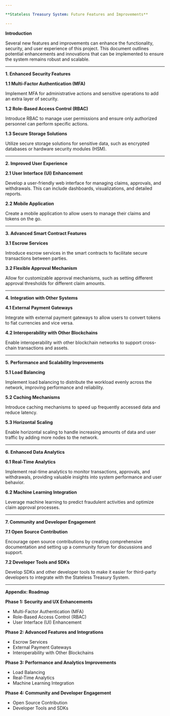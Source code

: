 ```yaml
---

**Stateless Treasury System: Future Features and Improvements**

---
```


**Introduction**

Several new features and improvements can enhance the functionality, security, and user experience of this project. This document outlines potential enhancements and innovations that can be implemented to ensure the system remains robust and scalable.

---

**1. Enhanced Security Features**

**1.1 Multi-Factor Authentication (MFA)**

Implement MFA for administrative actions and sensitive operations to add an extra layer of security.

**1.2 Role-Based Access Control (RBAC)**

Introduce RBAC to manage user permissions and ensure only authorized personnel can perform specific actions.

**1.3 Secure Storage Solutions**

Utilize secure storage solutions for sensitive data, such as encrypted databases or hardware security modules (HSM).

---

**2. Improved User Experience**

**2.1 User Interface (UI) Enhancement**

Develop a user-friendly web interface for managing claims, approvals, and withdrawals. This can include dashboards, visualizations, and detailed reports.

**2.2 Mobile Application**

Create a mobile application to allow users to manage their claims and tokens on the go.

---

**3. Advanced Smart Contract Features**

**3.1 Escrow Services**

Introduce escrow services in the smart contracts to facilitate secure transactions between parties.

**3.2 Flexible Approval Mechanism**

Allow for customizable approval mechanisms, such as setting different approval thresholds for different claim amounts.

---

**4. Integration with Other Systems**

**4.1 External Payment Gateways**

Integrate with external payment gateways to allow users to convert tokens to fiat currencies and vice versa.

**4.2 Interoperability with Other Blockchains**

Enable interoperability with other blockchain networks to support cross-chain transactions and assets.

---

**5. Performance and Scalability Improvements**

**5.1 Load Balancing**

Implement load balancing to distribute the workload evenly across the network, improving performance and reliability.

**5.2 Caching Mechanisms**

Introduce caching mechanisms to speed up frequently accessed data and reduce latency.

**5.3 Horizontal Scaling**

Enable horizontal scaling to handle increasing amounts of data and user traffic by adding more nodes to the network.

---

**6. Enhanced Data Analytics**

**6.1 Real-Time Analytics**

Implement real-time analytics to monitor transactions, approvals, and withdrawals, providing valuable insights into system performance and user behavior.

**6.2 Machine Learning Integration**

Leverage machine learning to predict fraudulent activities and optimize claim approval processes.

---

**7. Community and Developer Engagement**

**7.1 Open Source Contribution**

Encourage open source contributions by creating comprehensive documentation and setting up a community forum for discussions and support.

**7.2 Developer Tools and SDKs**

Develop SDKs and other developer tools to make it easier for third-party developers to integrate with the Stateless Treasury System.

---

**Appendix: Roadmap**

**Phase 1: Security and UX Enhancements**
- Multi-Factor Authentication (MFA)
- Role-Based Access Control (RBAC)
- User Interface (UI) Enhancement

**Phase 2: Advanced Features and Integrations**
- Escrow Services
- External Payment Gateways
- Interoperability with Other Blockchains

**Phase 3: Performance and Analytics Improvements**
- Load Balancing
- Real-Time Analytics
- Machine Learning Integration

**Phase 4: Community and Developer Engagement**
- Open Source Contribution
- Developer Tools and SDKs

